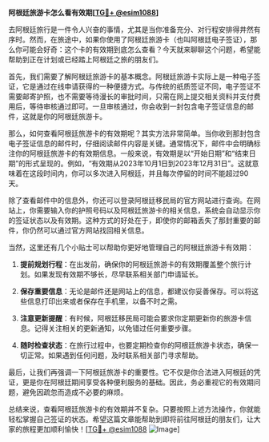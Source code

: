 **阿根廷旅游卡怎么看有效期[[TG💪+ @esim1088](https://t.me/s/esim1088)]**

去阿根廷旅行是一件令人兴奋的事情，尤其是当你准备充分、对行程安排得井然有序时。然而，在旅途中，如果你使用了阿根廷旅游卡（也叫阿根廷电子签证），那么你可能会好奇：这个卡的有效期到底怎么查看？今天就来聊聊这个问题，希望能帮助到正在计划或已经踏上阿根廷之旅的朋友们。

首先，我们需要了解阿根廷旅游卡的基本概念。阿根廷旅游卡实际上是一种电子签证，它是通过在线申请获得的一种便捷方式。与传统的纸质签证不同，电子签证不需要邮寄护照，也不需要等待漫长的审批时间，只需在网上提交相关资料并支付费用后，等待审核通过即可。一旦审核通过，你会收到一封包含电子签证信息的邮件，这就是你的阿根廷旅游卡。

那么，如何查看阿根廷旅游卡的有效期呢？其实方法非常简单。当你收到那封包含电子签证信息的邮件时，仔细阅读邮件内容是关键。通常情况下，邮件中会明确标注你的阿根廷旅游卡的有效期信息。一般来说，有效期是以“开始日期”和“结束日期”的形式呈现的。例如，“有效期从2023年10月1日到2023年12月31日”。这就意味着在这段时间内，你可以多次进入阿根廷，并且每次停留的时间不能超过90天。

除了查看邮件中的信息外，你还可以登录阿根廷移民局的官方网站进行查询。在网站上，你需要输入你的护照号码以及阿根廷旅游卡的相关信息，系统会自动显示你的签证状态以及有效期。这种方式的好处在于，即使你的邮箱丢失了那封重要的邮件，你仍然可以通过官方网站找回相关信息。

当然，这里还有几个小贴士可以帮助你更好地管理自己的阿根廷旅游卡有效期：

1. **提前规划行程**：在出发前，确保你的阿根廷旅游卡的有效期覆盖整个旅行计划。如果发现有效期不够长，尽早联系相关部门申请延长。
   
2. **保存重要信息**：无论是邮件还是网站上的信息，都建议你妥善保存。可以将这些信息打印出来或者保存在手机里，以备不时之需。

3. **注意更新提醒**：有时候，阿根廷移民局可能会要求你定期更新你的旅游卡信息。记得关注相关的更新通知，以免错过任何重要步骤。

4. **随时检查状态**：在旅行过程中，也要定期检查你的阿根廷旅游卡状态，确保一切正常。如果遇到任何问题，及时联系相关部门寻求帮助。

最后，让我们再强调一下阿根廷旅游卡的重要性。它不仅是你合法进入阿根廷的凭证，更是你在阿根廷期间享受各种便利服务的基础。因此，务必重视它的有效期问题，避免因疏忽而造成不必要的麻烦。

总结来说，查看阿根廷旅游卡的有效期并不复杂。只要按照上述方法操作，你就能轻松掌握自己签证的状态。希望这篇文章能帮助到即将前往阿根廷的朋友们，让大家的旅程更加顺利愉快！[[TG💪+ @esim1088](https://t.me/s/esim1088) ![Image](https://i.postimg.cc/4NQfJmqS/Snipaste-2025-05-13-00-14-12.png)]